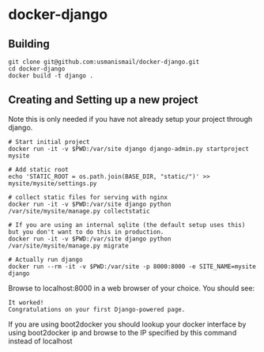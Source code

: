 docker-django
=============

## Building 
    git clone git@github.com:usmanismail/docker-django.git
    cd docker-django
    docker build -t django .
    
## Creating and Setting up a new project 

Note this is only needed if you have not already setup your project through django.

    # Start initial project
    docker run -it -v $PWD:/var/site django django-admin.py startproject mysite
    
    # Add static root
    echo 'STATIC_ROOT = os.path.join(BASE_DIR, "static/")' >> mysite/mysite/settings.py
    
    # collect static files for serving with nginx
    docker run -it -v $PWD:/var/site django python /var/site/mysite/manage.py collectstatic
    
    # If you are using an internal sqlite (the default setup uses this) but you don't want to do this in production.
    docker run -it -v $PWD:/var/site django python /var/site/mysite/manage.py migrate
    
    # Actually run django
    docker run --rm -it -v $PWD:/var/site -p 8000:8000 -e SITE_NAME=mysite django
    
Browse to localhost:8000 in a web browser of your choice. You should see:

    It worked!
    Congratulations on your first Django-powered page.

If you are using boot2docker you should lookup your docker interface by using boot2docker ip and browse to the IP specified by this command instead of localhost
    
    
    
